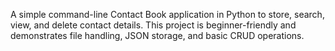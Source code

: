 A simple command-line Contact Book application in Python to store, search, view, and delete contact details.
This project is beginner-friendly and demonstrates file handling, JSON storage, and basic CRUD operations.
